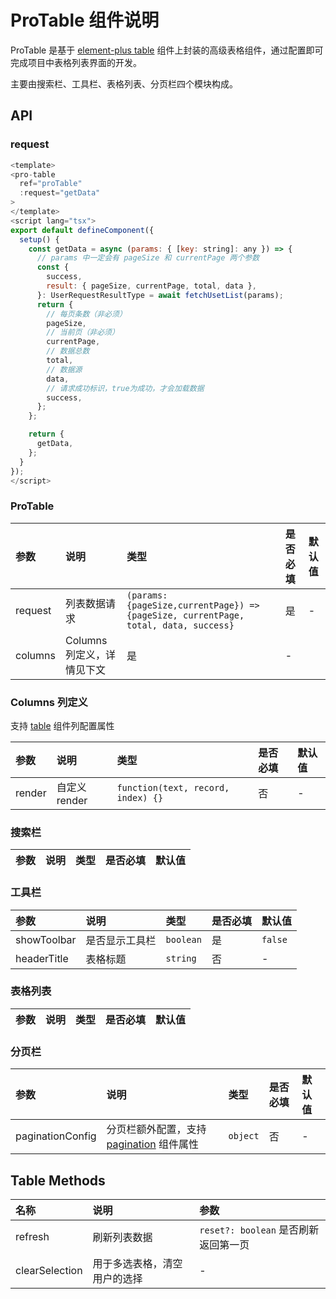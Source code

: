 # ProTable 组件说明

ProTable 是基于 [element-plus table](https://element-plus.org/zh-CN/component/table.html) 组件上封装的高级表格组件，通过配置即可完成项目中表格列表界面的开发。

主要由搜索栏、工具栏、表格列表、分页栏四个模块构成。

## API

### request

```js
<template>
<pro-table
  ref="proTable"
  :request="getData"
>
</template>
<script lang="tsx">
export default defineComponent({
  setup() {
    const getData = async (params: { [key: string]: any }) => {
      // params 中一定会有 pageSize 和 currentPage 两个参数
      const {
        success,
        result: { pageSize, currentPage, total, data },
      }: UserRequestResultType = await fetchUsetList(params);
      return {
        // 每页条数（非必须）
        pageSize,
        // 当前页（非必须）
        currentPage,
        // 数据总数
        total,
        // 数据源
        data,
        // 请求成功标识，true为成功，才会加载数据
        success,
      };
    };

    return {
      getData,
    };
  }
});
</script>
```

### ProTable

| 参数               | 说明              | 类型                 | 是否必填           | 默认值             |
| :---------------- | :---------------- | :------------------- | :----------------- | :-------------- |
| request           | 列表数据请求 | `(params: {pageSize,currentPage}) => {pageSize, currentPage, total, data, success}` | 是 | - |
| columns           | Columns 列定义，详情见下文               | 是                  | -              |

### Columns 列定义

支持 [table](https://element-plus.org/zh-CN/component/table.html#table-column-attributes) 组件列配置属性

| 参数               | 说明              | 类型                 | 是否必填           | 默认值             |
| :---------------- | :---------------- | :------------------- | :----------------- | :-------------- |
| render | 自定义render | `function(text, record, index) {}` | 否 | - |

### 搜索栏

| 参数               | 说明              | 类型                 | 是否必填           | 默认值             |
| :---------------- | :---------------- | :------------------- | :----------------- | :-------------- |

### 工具栏

| 参数               | 说明              | 类型                 | 是否必填           | 默认值             |
| :---------------- | :---------------- | :------------------- | :----------------- | :-------------- |
| showToolbar           | 是否显示工具栏               | `boolean`                | 是               | `false` |
| headerTitle           | 表格标题               | `string`                | 否               | - |

### 表格列表

| 参数               | 说明              | 类型                 | 是否必填           | 默认值             |
| :---------------- | :---------------- | :------------------- | :----------------- | :-------------- |

### 分页栏

| 参数               | 说明              | 类型                 | 是否必填           | 默认值             |
| :---------------- | :---------------- | :------------------- | :----------------- | :-------------- |
| paginationConfig | 分页栏额外配置，支持 [pagination](https://element-plus.org/zh-CN/component/pagination.html#%E5%B1%9E%E6%80%A7) 组件属性 | `object` | 否 | - |

## Table Methods

| 名称               | 说明              | 参数                  |
| :---------------- | :---------------- | :------------------- |
| refresh   | 刷新列表数据    | `reset?: boolean` 是否刷新返回第一页        |
| clearSelection | 用于多选表格，清空用户的选择 | - |

